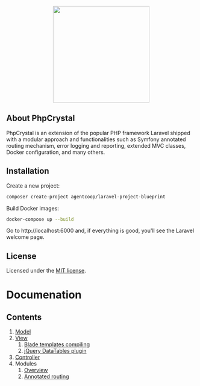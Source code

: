 <p align="center"><img width="256" height="256" src="https://avatars2.githubusercontent.com/u/13236453"></p>

## About PhpCrystal
PhpCrystal is an extension of the popular PHP framework Laravel shipped with a modular approach and functionalities such as Symfony annotated routing mechanism, error logging and reporting, extended MVC classes, Docker configuration, and many others.

## Installation
Create a new project:
```bash
composer create-project agentcoop/laravel-project-blueprint
```
Build Docker images:
```bash
docker-compose up --build
```
Go to http://localhost:6000 and, if everything is good, you'll see the Laravel welcome page.

## License
Licensed under the [MIT license](https://opensource.org/licenses/MIT).

# Documenation

## Contents
1. [Model](docs/model.md)
2. [View](docs/view.md)
    1. [Blade templates compiling](docs/blade-compiling.md)
    2. [jQuery DataTables plugin](docs/jquery-datatables.md)
3. [Controller](docs/controller.md)
4. Modules
    1. [Overview]((docs/modules.md))
    2. [Annotated routing](docs/annotated-routing.md)
